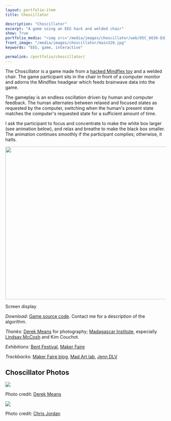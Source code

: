 ```yaml
---
layout: portfolio-item
title: Choscillator

description: "Choscillator"
excerpt: "A game using an EEG hack and welded chair"
show: True
portfolio_media: "<img src='/media/images/choscillator/web/DSC_6636-Edit_fitted.png' />"
front_image: "/media/images/choscillator/main328.jpg"
keywords: "EEG, game, interactive"

permalink: /portfolio/choscillator/
---
```


The Choscillator is a game made from a [hacked Mindflex toy](http://frontiernerds.com/brain-hack) and a welded chair. The game participant sits in the chair in front of a computer monitor and adorns the Mindflex headgear which feeds brainwave data into the game.

The gameplay is an endless oscillation driven by human and computer feedback. The human alternates between relaxed and focused states as requested by the computer, switching when the human's present state matches the computer's requested state for a sufficient amount of time.

I ask the participant to focus and concentrate to make the white box larger (see animation below), and relax and breathe to make the black box smaller. The animation continues smoothly if the participant complies; otherwise, it halts.

<img src="{{ site.url }}/media/images/Choscillator/web/animation.gif" width=640 height=480 />
<p>Screen display</p>

*Download:* [Game source code](https://github.com/boxysean/choscillator). Contact me for a description of the algorithm.

*Thanks:* [Derek Means](http://www.flickr.com/photos/derekrmeans/) for photography; [Madagascar Institute](http://www.madagascarinstitute.com/), especially [Lindsay McCosh](http://www.lindsaymccosh.com/) and Kim Couchot.

*Exhibitions:* [Bent Festival](http://bentfestival.org/2011/sean-mcintyre), [Maker Faire](http://makerfaire.com/pub/e/6727)

*Trackbacks:* [Maker Faire blog](http://blog.makezine.com/archive/2011/09/maker-faire-new-york-day-two.html), [Mad Art lab](http://madartlab.com/2011/09/21/mad-quickies-9-21-–-the-maker-faire-edition/), [Jenn DLV](http://jenndlv.info/post/10401346081/world-maker-faire-2011-the-choscillator)

Choscillator Photos
-------------------

<img src="{{ site.url }}/media/images/Choscillator/web/DSC_6518.png" />
<p>Photo credit: <a href="http://www.flickr.com/photos/derekrmeans/">Derek Means</a></p>

<a href="{{ site.url }}/media/images/Choscillator/large/IMG_1008.JPG"><img src="{{ site.url }}/media/images/Choscillator/web/IMG_1008.JPG" /></a>
<p>Photo credit: <a href="http://www.seej.net/">Chris Jordan</a></p>
